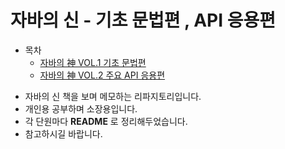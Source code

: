 # 자바의 신 - 기초 문법편 , API 응용편
* 목차
    * [자바의 神 VOL.1 기초 문법편](https://github.com/Hasegos/Start_JAVA/tree/master/Java_Book_God/Java_VOL.1)
    * [자바의 神 VOL.2 주요 API 응용편](https://github.com/Hasegos/Start_JAVA/tree/master/Java_Book_God/Java_VOL.2)
    
+ 자바의 신 책을 보며 메모하는 리파지토리입니다.
+ 개인용 공부하며 소장용입니다.
+ 각 단원마다 **README** 로 정리해두었습니다.
+ 참고하시길 바랍니다.